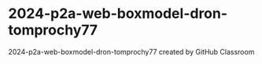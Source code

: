 # 2024-p2a-web-boxmodel-dron-tomprochy77
2024-p2a-web-boxmodel-dron-tomprochy77 created by GitHub Classroom
